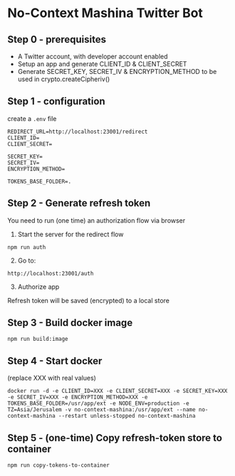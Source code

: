 # No-Context Mashina Twitter Bot


## Step 0 - prerequisites

* A Twitter account, with developer account enabled
* Setup an app and generate CLIENT_ID & CLIENT_SECRET
* Generate SECRET_KEY, SECRET_IV & ENCRYPTION_METHOD to be used in crypto.createCipheriv()

## Step 1 - configuration
create a `.env` file
```properties
REDIRECT_URL=http://localhost:23001/redirect
CLIENT_ID=
CLIENT_SECRET=

SECRET_KEY=
SECRET_IV=
ENCRYPTION_METHOD=

TOKENS_BASE_FOLDER=.
```

## Step 2 - Generate refresh token

You need to run (one time) an authorization flow via browser

1. Start the server for the redirect flow
```shell
npm run auth
```
2. Go to:
```
http://localhost:23001/auth
```

3. Authorize app 

Refresh token will be saved (encrypted) to a local store


## Step 3 - Build docker image

```shell
npm run build:image
```


## Step 4 - Start docker

(replace XXX with real values)

```shell
docker run -d -e CLIENT_ID=XXX -e CLIENT_SECRET=XXX -e SECRET_KEY=XXX -e SECRET_IV=XXX -e ENCRYPTION_METHOD=XXX -e TOKENS_BASE_FOLDER=/usr/app/ext -e NODE_ENV=production -e TZ=Asia/Jerusalem -v no-context-mashina:/usr/app/ext --name no-context-mashina --restart unless-stopped no-context-mashina
```

## Step 5 - (one-time) Copy refresh-token store to container 

```shell
npm run copy-tokens-to-container
```


